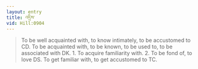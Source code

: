 ```yaml
---
layout: entry
title: འདྲིས་
vid: Hill:0904
---
```

> To be well acquainted with, to know intimately, to be accustomed to CD\. To be acquainted with, to be known, to be used to, to be associated with DK\. 1\. To acquire familiarity with\. 2\. To be fond of, to love DS\. To get familiar with, to get accustomed to TC\.


